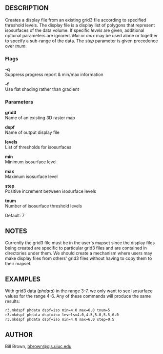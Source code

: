 ## DESCRIPTION

Creates a display file from an existing grid3 file according to
specified threshold levels. The display file is a display list of
polygons that represent isosurfaces of the data volume. If specific
*levels* are given, additional optional parameters are ignored. *Min* or
*max* may be used alone or together to specify a sub-range of the data.
The *step* parameter is given precedence over *tnum*.

### Flags

**-q**  
Suppress progress report & min/max information

**-f**  
Use flat shading rather than gradient

### Parameters

**grid3**  
Name of an existing 3D raster map

**dspf**  
Name of output display file

**levels**  
List of thresholds for isosurfaces

**min**  
Minimum isosurface level

**max**  
Maximum isosurface level

**step**  
Positive increment between isosurface levels

**tnum**  
Number of isosurface threshold levels

Default: 7

## NOTES

Currently the grid3 file must be in the user's mapset since the display
files being created are specific to particular grid3 files and are
contained in directories under them. We should create a mechanism where
users may make display files from others' grid3 files without having to
copy them to their mapset.

## EXAMPLES

With grid3 data (*phdata*) in the range 3-7, we only want to see
isosurface values for the range 4-6. Any of these commands will produce
the same results:  

```sh
r3.mkdspf phdata dspf=iso min=4.0 max=6.0 tnum=5
r3.mkdspf phdata dspf=iso levels=4.0,4.5,5.0,5.5,6.0
r3.mkdspf phdata dspf=iso min=4.0 max=6.0 step=0.5
```

## AUTHOR

Bill Brown, [bbrown@gis.uiuc.edu](mailto:brown@gis.uiuc.edu)
